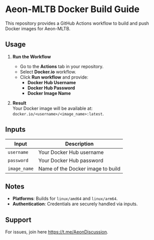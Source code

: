 # Aeon-MLTB Docker Build Guide

This repository provides a GitHub Actions workflow to build and push Docker images for Aeon-MLTB.

## Usage

1. **Run the Workflow**  
   - Go to the **Actions** tab in your repository.
   - Select **Docker.io** workflow.
   - Click **Run workflow** and provide:
     - **Docker Hub Username**
     - **Docker Hub Password**
     - **Docker Image Name**

2. **Result**  
   Your Docker image will be available at:  
   `docker.io/<username>/<image_name>:latest`.

## Inputs

| Input        | Description                        |
|--------------|------------------------------------|
| `username`   | Your Docker Hub username           |
| `password`   | Your Docker Hub password           |
| `image_name` | Name of the Docker image to build  |

## Notes

- **Platforms**: Builds for `linux/amd64` and `linux/arm64`.
- **Authentication**: Credentials are securely handled via inputs.

## Support

For issues, join here https://t.me/AeonDiscussion.